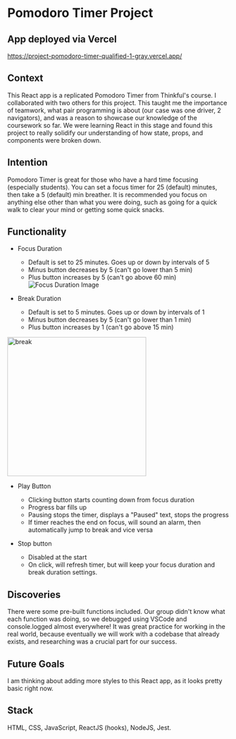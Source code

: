 # Pomodoro Timer Project

## App deployed via Vercel
https://project-pomodoro-timer-qualified-1-gray.vercel.app/

## Context
This React app is a replicated Pomodoro Timer from Thinkful's course. I collaborated with two others for this project. This taught me the importance of teamwork, what pair programming is about (our case was one driver, 2 navigators), and was a reason to showcase our knowledge of the coursework so far. We were learning React in this stage and found this project to really solidify our understanding of how state, props, and components were broken down.

## Intention
Pomodoro Timer is great for those who have a hard time focusing (especially students). You can set a focus timer for 25 (default) minutes, then take a 5 (default) min breather. It is recommended you focus on anything else other than what you were doing, such as going for a quick walk to clear your mind or getting some quick snacks. 

## Functionality
* Focus Duration
  * Default is set to 25 minutes. Goes up or down by intervals of 5
  * Minus button decreases by 5 (can't go lower than 5 min)
  * Plus button increases by 5 (can't go above 60 min)
![Focus Duration Image](relative/path/to/focus.png?raw=true "Focus Duration")

  
* Break Duration
  * Default is set to 5 minutes. Goes up or down by intervals of 1
  * Minus button decreases by 5 (can't go lower than 1 min)
  * Plus button increases by 1 (can't go above 15 min)
<img width="315" alt="break" src="https://user-images.githubusercontent.com/25383813/119279928-77fd6e80-bbe3-11eb-90c9-cccc2bdd7b48.png">
  
* Play Button
  * Clicking button starts counting down from focus duration
  * Progress bar fills up
  * Pausing stops the timer, displays a "Paused" text, stops the progress
  * If timer reaches the end on focus, will sound an alarm, then automatically jump to break and vice versa
  
* Stop button
  * Disabled at the start
  * On click, will refresh timer, but will keep your focus duration and break duration settings.
 
## Discoveries
There were some pre-built functions included. Our group didn't know what each function was doing, so we debugged using VSCode and console.logged almost everywhere! It was great practice for working in the real world, because eventually we will work with a codebase that already exists, and researching was a crucial part for our success.

## Future Goals
I am thinking about adding more styles to this React app, as it looks pretty basic right now.

## Stack
HTML, CSS, JavaScript, ReactJS (hooks), NodeJS, Jest.





